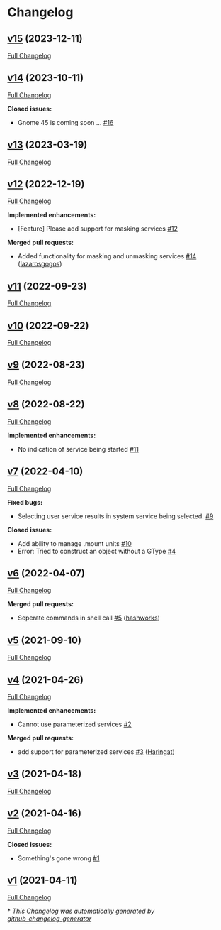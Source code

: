 # Changelog

## [v15](https://github.com/hardpixel/systemd-manager/tree/v15) (2023-12-11)

[Full Changelog](https://github.com/hardpixel/systemd-manager/compare/v14...v15)

## [v14](https://github.com/hardpixel/systemd-manager/tree/v14) (2023-10-11)

[Full Changelog](https://github.com/hardpixel/systemd-manager/compare/v13...v14)

**Closed issues:**

- Gnome 45 is coming soon ... [\#16](https://github.com/hardpixel/systemd-manager/issues/16)

## [v13](https://github.com/hardpixel/systemd-manager/tree/v13) (2023-03-19)

[Full Changelog](https://github.com/hardpixel/systemd-manager/compare/v12...v13)

## [v12](https://github.com/hardpixel/systemd-manager/tree/v12) (2022-12-19)

[Full Changelog](https://github.com/hardpixel/systemd-manager/compare/v11...v12)

**Implemented enhancements:**

- \[Feature\] Please add support for masking services [\#12](https://github.com/hardpixel/systemd-manager/issues/12)

**Merged pull requests:**

- Added functionality for masking and unmasking services [\#14](https://github.com/hardpixel/systemd-manager/pull/14) ([lazarosgogos](https://github.com/lazarosgogos))

## [v11](https://github.com/hardpixel/systemd-manager/tree/v11) (2022-09-23)

[Full Changelog](https://github.com/hardpixel/systemd-manager/compare/v10...v11)

## [v10](https://github.com/hardpixel/systemd-manager/tree/v10) (2022-09-22)

[Full Changelog](https://github.com/hardpixel/systemd-manager/compare/v9...v10)

## [v9](https://github.com/hardpixel/systemd-manager/tree/v9) (2022-08-23)

[Full Changelog](https://github.com/hardpixel/systemd-manager/compare/v8...v9)

## [v8](https://github.com/hardpixel/systemd-manager/tree/v8) (2022-08-22)

[Full Changelog](https://github.com/hardpixel/systemd-manager/compare/v7...v8)

**Implemented enhancements:**

- No indication of service being started [\#11](https://github.com/hardpixel/systemd-manager/issues/11)

## [v7](https://github.com/hardpixel/systemd-manager/tree/v7) (2022-04-10)

[Full Changelog](https://github.com/hardpixel/systemd-manager/compare/v6...v7)

**Fixed bugs:**

- Selecting user service results in system service being selected. [\#9](https://github.com/hardpixel/systemd-manager/issues/9)

**Closed issues:**

- Add ability to manage .mount units [\#10](https://github.com/hardpixel/systemd-manager/issues/10)
- Error: Tried to construct an object without a GType [\#4](https://github.com/hardpixel/systemd-manager/issues/4)

## [v6](https://github.com/hardpixel/systemd-manager/tree/v6) (2022-04-07)

[Full Changelog](https://github.com/hardpixel/systemd-manager/compare/v5...v6)

**Merged pull requests:**

- Seperate commands in shell call [\#5](https://github.com/hardpixel/systemd-manager/pull/5) ([hashworks](https://github.com/hashworks))

## [v5](https://github.com/hardpixel/systemd-manager/tree/v5) (2021-09-10)

[Full Changelog](https://github.com/hardpixel/systemd-manager/compare/v4...v5)

## [v4](https://github.com/hardpixel/systemd-manager/tree/v4) (2021-04-26)

[Full Changelog](https://github.com/hardpixel/systemd-manager/compare/v3...v4)

**Implemented enhancements:**

- Cannot use parameterized services [\#2](https://github.com/hardpixel/systemd-manager/issues/2)

**Merged pull requests:**

- add support for parameterized services [\#3](https://github.com/hardpixel/systemd-manager/pull/3) ([Haringat](https://github.com/Haringat))

## [v3](https://github.com/hardpixel/systemd-manager/tree/v3) (2021-04-18)

[Full Changelog](https://github.com/hardpixel/systemd-manager/compare/v2...v3)

## [v2](https://github.com/hardpixel/systemd-manager/tree/v2) (2021-04-16)

[Full Changelog](https://github.com/hardpixel/systemd-manager/compare/v1...v2)

**Closed issues:**

- Something's gone wrong [\#1](https://github.com/hardpixel/systemd-manager/issues/1)

## [v1](https://github.com/hardpixel/systemd-manager/tree/v1) (2021-04-11)

[Full Changelog](https://github.com/hardpixel/systemd-manager/compare/678f699c50637159f755ddd5f105289d77cb3a20...v1)



\* *This Changelog was automatically generated by [github_changelog_generator](https://github.com/github-changelog-generator/github-changelog-generator)*
